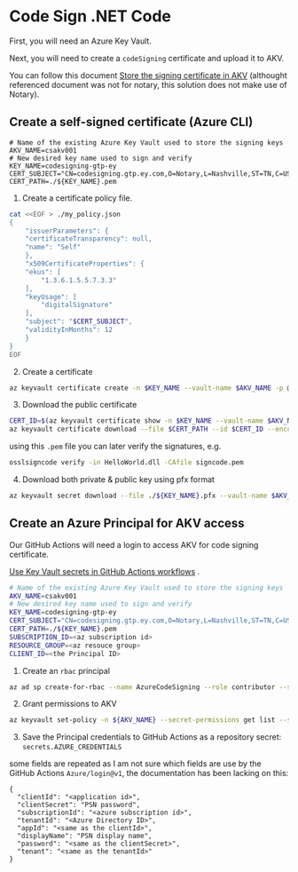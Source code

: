 # Code Sign .NET Code

First, you will need an Azure Key Vault.

Next, you will need to create a `codeSigning` certificate and upload it to AKV.

You can follow this document [Store the signing certificate in AKV](https://learn.microsoft.com/en-us/azure/container-registry/container-registry-tutorial-sign-build-push#store-the-signing-certificate-in-akv) (althought referenced document was not for notary, this solution does not make use of Notary).

## **Create a self-signed certificate (Azure CLI)**

```
# Name of the existing Azure Key Vault used to store the signing keys
AKV_NAME=csakv001
# New desired key name used to sign and verify
KEY_NAME=codesigning-gtp-ey
CERT_SUBJECT="CN=codesigning.gtp.ey.com,O=Notary,L=Nashville,ST=TN,C=US"
CERT_PATH=./${KEY_NAME}.pem
```

1. Create a certificate policy file.

```bash
cat <<EOF > ./my_policy.json
{
    "issuerParameters": {
    "certificateTransparency": null,
    "name": "Self"
    },
    "x509CertificateProperties": {
    "ekus": [
        "1.3.6.1.5.5.7.3.3"
    ],
    "keyUsage": [
        "digitalSignature"
    ],
    "subject": "$CERT_SUBJECT",
    "validityInMonths": 12
    }
}
EOF
```

2. Create a certificate

```bash
az keyvault certificate create -n $KEY_NAME --vault-name $AKV_NAME -p @my_policy.json
```

3. Download the public certificate

```bash
CERT_ID=$(az keyvault certificate show -n $KEY_NAME --vault-name $AKV_NAME --query 'id' -o tsv)
az keyvault certificate download --file $CERT_PATH --id $CERT_ID --encoding PEM
```

using this `.pem` file you can later verify the signatures, e.g.

```bash
osslsigncode verify -in HelloWorld.dll -CAfile signcode.pem
```

4. Download both private & public key using pfx format

```bash
az keyvault secret download --file ./${KEY_NAME}.pfx --vault-name $AKV_NAME --encoding base64 --name $KEY_NAME 2>&1
```

## **Create an Azure Principal for AKV access**

Our GitHub Actions will need a login to access AKV for code signing certificate.

[Use Key Vault secrets in GitHub Actions workflows](https://learn.microsoft.com/en-us/azure/developer/github/github-key-vault) .

```bash
# Name of the existing Azure Key Vault used to store the signing keys
AKV_NAME=csakv001
# New desired key name used to sign and verify
KEY_NAME=codesigning-gtp-ey
CERT_SUBJECT="CN=codesigning.gtp.ey.com,O=Notary,L=Nashville,ST=TN,C=US"
CERT_PATH=./${KEY_NAME}.pem
SUBSCRIPTION_ID=<az subscription id>
RESOURCE_GROUP=<az resouce group>
CLIENT_ID=<the Principal ID>
```

1. Create an `rbac` principal

```bash
az ad sp create-for-rbac --name AzureCodeSigning --role contributor --scopes /subscriptions/${SUBSCRIPTION_ID}/resourceGroups/${RESOURCE_GROUP}
```

2. Grant permissions to AKV

```bash
az keyvault set-policy -n ${AKV_NAME} --secret-permissions get list --spn ${CLIENT_ID}
```

3. Save the Principal credentials to GitHub Actions as a repository secret: `secrets.AZURE_CREDENTIALS`

some fields are repeated as I am not sure which fields are use by the GitHub Actions `Azure/login@v1`, the documentation has been lacking on this:

```
{
  "clientId": "<application id>",
  "clientSecret": "PSN password",
  "subscriptionId": "<azure subscription id>",
  "tenantId": "<Azure Directory ID>",
  "appId": "<same as the clientId>",
  "displayName": "PSN display name",
  "password": "<same as the clientSecret>",
  "tenant": "<same as the tenantId>"
}
```
